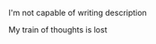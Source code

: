 I'm not capable of writing description

My train of thoughts is lost


<!---
DeusAres/DeusAres is a ✨ special ✨ repository because its `README.md` (this file) appears on your GitHub profile.
You can click the Preview link to take a look at your changes.
--->
